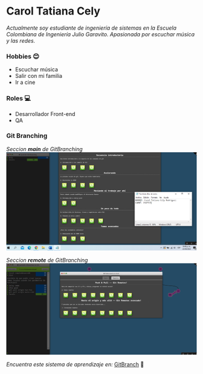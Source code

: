 # Carol Tatiana Cely 
_Actualmente soy estudiante de ingeniería de sistemas en la Escuela Colombiana de Ingeniería Julio Garavito. Apasionada por escuchar música y las redes._

### Hobbies :blush:

* Escuchar música
* Salir con mi familia
* Ir a cine 

### Roles :computer:

* Desarrollador Front-end 
* QA

### Git Branching
_Seccion **_main_** de GitBranching_
![Seccion main](Image1.png)

_Seccion **_remote_** de GitBranching_
![Seccion remote](Image2.png)

_Encuentra este sistema de aprendizaje en:_
[GitBranch](https://learngitbranching.js.org/?locale=es_AR) :memo:
